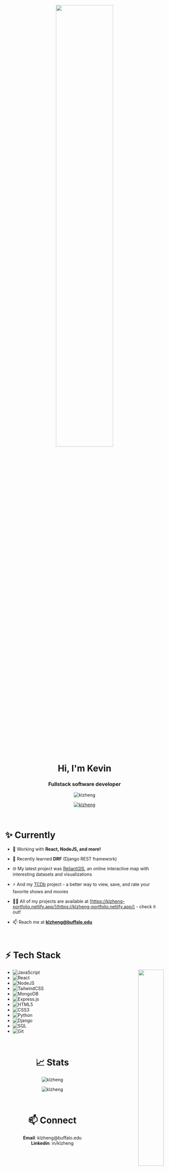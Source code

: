 
<p align="center">
<img width="60%"  src="https://www.sbr-technologies.com/wp-content/uploads/2021/06/mern.png"/>
</p>

<br/>

<h1 align="center">Hi, I'm Kevin</h1>
<h3 align="center">Fullstack software developer</h3>

<p align="center"> 
<img src="https://komarev.com/ghpvc/?username=klzheng&label=Profile%20views&color=03969c&style=flat" alt="klzheng" /> 

</p>


<p align="center"> <a href="https://github.com/ryo-ma/github-profile-trophy"><img src="https://github-profile-trophy.vercel.app/?username=klzheng&theme=gruvbox&margin-w=15&margin-h=15&no-frame=true&column=3&title=Joined2020,Commits,Repositories,Stars,Issues,PullRequest" alt="klzheng" /></a> </p>

<br/>


<h1 align="left">✨ Currently</h1>
<p align="left">

- 🌱 Working with **React, NodeJS, and more!**
  
- 🐍 Recently learned **DRF** (Django REST framework)
  
- 🌐 My latest project was [ReliantGIS](https://reliant-gis.netlify.app/), an online interactive map with interesting datasets and visualizations

- ⚡ And my [TCDb](https://thecinemadb.netlify.app/) project - a better way to view, save, and rate your favorite shows and movies 

- 👨‍💻 All of my projects are available at [https://klzheng-portfolio.netlify.app/](https://klzheng-portfolio.netlify.app/) - check it out!

- 📫 Reach me at **klzheng@buffalo.edu**
</p>
<br/>


<h1 align="left">⚡ Tech Stack</h1>

<p align="right">
<img align="right" width="40%" src="https://i.pinimg.com/originals/e8/f4/53/e8f453469a3ec97ecd354df465d73913.gif">
</p>

- ![JavaScript](https://img.shields.io/badge/javascript-%23323330.svg?style=for-the-badge&logo=javascript&logoColor=%23F7DF1E)
- ![React](https://img.shields.io/badge/react-%2320232a.svg?style=for-the-badge&logo=react&logoColor=%2361DAFB)
- ![NodeJS](https://img.shields.io/badge/node.js-6DA55F?style=for-the-badge&logo=node.js&logoColor=white)
- ![TailwindCSS](https://img.shields.io/badge/tailwindcss-%2338B2AC.svg?style=for-the-badge&logo=tailwind-css&logoColor=white)
- ![MongoDB](https://img.shields.io/badge/MongoDB-%234ea94b.svg?style=for-the-badge&logo=mongodb&logoColor=white)
- ![Express.js](https://img.shields.io/badge/express.js-%23404d59.svg?style=for-the-badge&logo=express&logoColor=%2361DAFB)
- ![HTML5](https://img.shields.io/badge/html5-%23E34F26.svg?style=for-the-badge&logo=html5&logoColor=white)
- ![CSS3](https://img.shields.io/badge/css3-%231572B6.svg?style=for-the-badge&logo=css3&logoColor=white)
- ![Python](https://img.shields.io/badge/Python-FFD43B?style=for-the-badge&logo=python&logoColor=blue)
- ![Django](https://img.shields.io/badge/Django-092E20?style=for-the-badge&logo=django&logoColor=green)
- ![SQL](https://img.shields.io/badge/Microsoft_SQL_Server-CC2927?style=for-the-badge&logo=microsoft-sql-server)
- ![Git](https://img.shields.io/badge/git-%23F05033.svg?style=for-the-badge&logo=git&logoColor=white)

<br/>


<h1 align="center">📈 Stats</h1>
<p align="center"><img align="center" src="https://github-readme-stats-sigma-five.vercel.app/api/top-langs?username=klzheng&show_icons=true&theme=dark&locale=en&layout=compact&bg_color=0,393E46,6D9886,D6E4E5&text_color=ffffff&hide_border=true" alt="klzheng" /></p>
<p align="center"><img align="center" src="https://github-readme-stats-sigma-five.vercel.app/api?username=klzheng&show_icons=true&theme=dark&locale=en&hide=contribs&count_private=true&bg_color=0,2B3A55,CE7777,E8C4C4&text_color=F2E5E5&hide_border=true" alt="klzheng" /></p>

<br/>

<h1 align="center">📫 Connect</h1>
<p align="center">
<b>Email</b>: klzheng@buffalo.edu <br/>
<b>Linkedin</b>: in/klzheng <br/>


</p>

